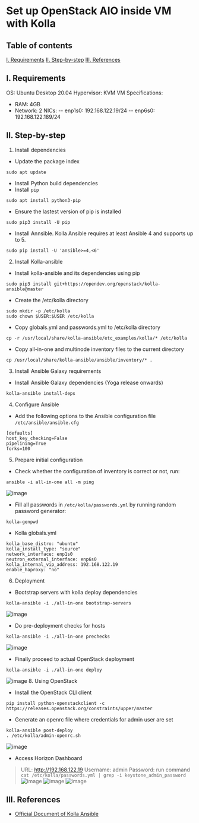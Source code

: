 # Set up OpenStack AIO inside VM with Kolla

## Table of contents
[I. Requirements](#i-requirements)
[II. Step-by-step](#ii-step-by-step)
[III. References](#iii-references)

## I. Requirements
OS: Ubuntu Desktop 20.04
Hypervisor: KVM
VM Specifications:
- RAM: 4GB
- Network: 2 NICs:
-- enp1s0: 192.168.122.19/24
-- enp6s0: 192.168.122.189/24

## II. Step-by-step
1. Install dependencies
- Update the package index
``` 
sudo apt update
```
- Install Python build dependencies
- Install ```pip```
```
sudo apt install python3-pip
```
- Ensure the lastest version of pip is installed
```
sudo pip3 install -U pip
```
- Install Annsible. Kolla Ansible requires at least Ansible 4 and supports up to 5.
```
sudo pip install -U 'ansible>=4,<6'
```
2. Install Kolla-ansible
- Install kolla-ansible and its dependencies using pip
```
sudo pip3 install git+https://opendev.org/openstack/kolla-ansible@master
```
- Create the /etc/kolla directory
```
sudo mkdir -p /etc/kolla
sudo chown $USER:$USER /etc/kolla
```
- Copy globals.yml and passwords.yml to /etc/kolla directory
```
cp -r /usr/local/share/kolla-ansible/etc_examples/kolla/* /etc/kolla
```
- Copy all-in-one and multinode inventory files to the current directory
```
cp /usr/local/share/kolla-ansible/ansible/inventory/* .
```
3. Install Ansible Galaxy requirements
- Install Ansible Galaxy dependencies (Yoga release onwards)
```
kolla-ansible install-deps
```
4. Configure Ansible
- Add the following options to the Ansible configuration file ```/etc/ansible/ansible.cfg```
```
[defaults]
host_key_checking=False
pipelining=True
forks=100
```

5. Prepare initial configuration
- Check whether the configuration of inventory is correct or not, run:
```
ansible -i all-in-one all -m ping
```
![image](https://github.com/dinhuong/Viettel-Digital-Talent-Program-2022/Practice-1/Dinh-Thi-Huong/img/ping.png)
- Fill all passwords in ```/etc/kolla/passwords.yml``` by running random password generator:
```
kolla-genpwd
```
- Kolla globals.yml
```
kolla_base_distro: "ubuntu"
kolla_install_type: "source"
network_interface: enp1s0
neutron_external_interface: enp6s0
kolla_internal_vip_address: 192.168.122.19
enable_haproxy: "no"
```
6. Deployment
- Bootstrap servers with kolla deploy dependencies
```
kolla-ansible -i ./all-in-one bootstrap-servers
```
![image](https://github.com/dinhuong/Viettel-Digital-Talent-Program-2022/Practice-1/Dinh-Thi-Huong/img/bootstrap.png)
- Do pre-deployment checks for hosts
```
kolla-ansible -i ./all-in-one prechecks
```
![image](https://github.com/dinhuong/Viettel-Digital-Talent-Program-2022/Practice-1/Dinh-Thi-Huong/img/precheck.png)
- Finally proceed to actual OpenStack deployment
```
kolla-ansible -i ./all-in-one deploy
```
![image](https://github.com/dinhuong/Viettel-Digital-Talent-Program-2022/Practice-1/Dinh-Thi-Huong/img/deploy.png)
8. Using OpenStack
- Install the OpenStack CLI client
```
pip install python-openstackclient -c https://releases.openstack.org/constraints/upper/master
```
- Generate an openrc file where credentials for admin user are set
```
kolla-ansible post-deploy 
. /etc/kolla/admin-openrc.sh
```
![image](https://github.com/dinhuong/Viettel-Digital-Talent-Program-2022/Practice-1/Dinh-Thi-Huong/img/postdeploy.png)
- Access Horizon Dashboard
> URL: http://192.168.122.19
> Username: admin
> Password: run command ```cat /etc/kolla/passwords.yml | grep -i keystone_admin_password```
![image](https://github.com/dinhuong/Viettel-Digital-Talent-Program-2022/Practice-1/Dinh-Thi-Huong/img/password.png)
![image](https://github.com/dinhuong/Viettel-Digital-Talent-Program-2022/Practice-1/Dinh-Thi-Huong/img/login.png)
![image](https://github.com/dinhuong/Viettel-Digital-Talent-Program-2022/Practice-1/Dinh-Thi-Huong/img/dashboard.png)
## III. References
- [Official Document of Kolla Ansible](https://docs.openstack.org/kolla-ansible/latest/user/quickstart.html)
